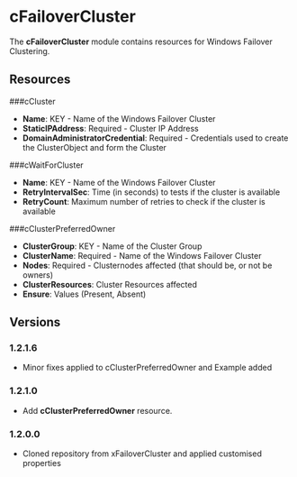 # cFailoverCluster

The **cFailoverCluster** module contains resources for Windows Failover Clustering.

## Resources

###cCluster

*   **Name**: KEY - Name of the Windows Failover Cluster
*   **StaticIPAddress**: Required - Cluster IP Address
*   **DomainAdministratorCredential**: Required - Credentials used to create the ClusterObject and form the Cluster

###cWaitForCluster

*   **Name**: KEY - Name of the Windows Failover Cluster
*   **RetryIntervalSec**: Time (in seconds) to tests if the cluster is available
*   **RetryCount**: Maximum number of retries to check if the cluster is available

###cClusterPreferredOwner

*   **ClusterGroup**: KEY - Name of the Cluster Group
*   **ClusterName**: Required - Name of the Windows Failover Cluster
*   **Nodes**: Required - Clusternodes affected (that should be, or not be owners)
*   **ClusterResources**: Cluster Resources affected
*   **Ensure**: Values (Present, Absent)

## Versions

### 1.2.1.6

* Minor fixes applied to cClusterPreferredOwner and Example added

### 1.2.1.0

* Add **cClusterPreferredOwner** resource.

### 1.2.0.0

* Cloned repository from xFailoverCluster and applied customised properties
